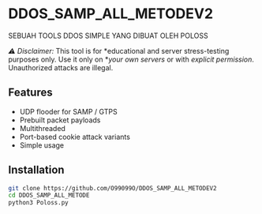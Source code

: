 # DDOS_SAMP_ALL_METODEV2
SEBUAH TOOLS DDOS SIMPLE YANG DIBUAT OLEH POLOSS

*⚠ Disclaimer:* This tool is for *educational and server stress-testing purposes only. Use it only on **your own servers* or with *explicit permission*. Unauthorized attacks are illegal.

## Features
- UDP flooder for SAMP / GTPS
- Prebuilt packet payloads
- Multithreaded
- Port-based cookie attack variants
- Simple usage

## Installation
```bash
git clone https://github.com/O99099O/DDOS_SAMP_ALL_METODEV2
cd DDOS_SAMP_ALL_METODE
python3 Poloss.py
